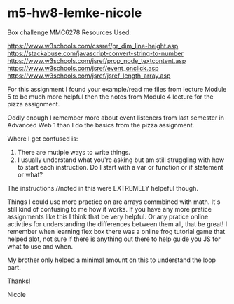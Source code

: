 # m5-hw8-lemke-nicole
Box challenge MMC6278
Resources Used:

https://www.w3schools.com/cssref/pr_dim_line-height.asp
https://stackabuse.com/javascript-convert-string-to-number
https://www.w3schools.com/jsref/prop_node_textcontent.asp
https://www.w3schools.com/jsref/event_onclick.asp
https://www.w3schools.com/jsref/jsref_length_array.asp

For this assignment I found your example/read me files from lecture Module 5 to be much more helpful then the notes from Module 4 lecture for the pizza assignment.

Oddly enough I remember more about event listeners from last semester in Advanced Web 1 than I do the basics from the pizza assignment.

Where I get confused is:
1. There are mutiple ways to write things. 
2. I usually understand what you're asking but am still struggling with how to start each instruction. Do I start with a var or function or if statement or what?

The instructions //noted in this were EXTREMELY helpeful though.

Things I could use more practice on are arrays commbined with math. It's still kind of confusing to me how it works. If you have any more pratice assignments like this I think that be very helpful. Or any pratice online activties for understanding the differences between them all, that be great! I remember when learning flex box there was a online frog tutorial game that helped alot, not sure if there is anything out there to help guide you JS for what to use and when.

My brother only helped a minimal amount on this to understand the loop part.

Thanks!

Nicole